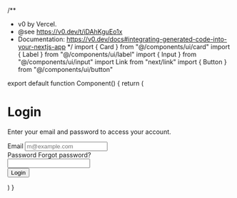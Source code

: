 /**
 * v0 by Vercel.
 * @see https://v0.dev/t/iDAhKguEo1x
 * Documentation: https://v0.dev/docs#integrating-generated-code-into-your-nextjs-app
 */
import { Card } from "@/components/ui/card"
import { Label } from "@/components/ui/label"
import { Input } from "@/components/ui/input"
import Link from "next/link"
import { Button } from "@/components/ui/button"

export default function Component() {
  return (
    <Card className="mx-auto max-w-sm space-y-6">
      <div className="space-y-2 text-center">
        <h1 className="text-3xl font-bold">Login</h1>
        <p className="text-muted-foreground">Enter your email and password to access your account.</p>
      </div>
      <form className="space-y-4">
        <div className="space-y-2">
          <Label htmlFor="email">Email</Label>
          <Input id="email" type="email" placeholder="m@example.com" required />
        </div>
        <div className="space-y-2">
          <div className="flex items-center justify-between">
            <Label htmlFor="password">Password</Label>
            <Link
              href="#"
              className="text-sm font-medium underline underline-offset-4 hover:text-primary"
              prefetch={false}
            >
              Forgot password?
            </Link>
          </div>
          <Input id="password" type="password" required />
        </div>
        <Button type="submit" className="w-full">
          Login
        </Button>
      </form>
    </Card>
  )
}
